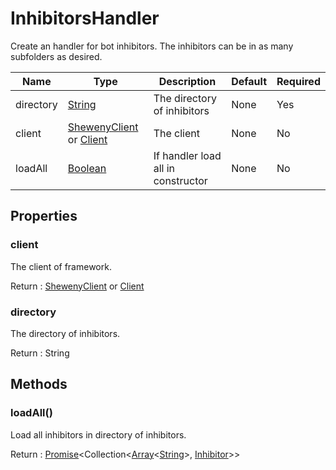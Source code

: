 # InhibitorsHandler

Create an handler for bot inhibitors. The inhibitors can be in as many subfolders as desired.

| Name      | Type                                                                                                    | Description                        | Default | Required |
| --------- | ------------------------------------------------------------------------------------------------------- | ---------------------------------- | ------- | -------- |
| directory | [String](https://developer.mozilla.org/en-US/docs/Web/JavaScript/Reference/Global_Objects/String)       | The directory of inhibitors        | None    | Yes      |
| client    | [ShewenyClient](./ShewenyClient.md) or [Client](https://discord.js.org/#/docs/main/stable/class/Client) | The client                         | None    | No       |
| loadAll   | [Boolean](https://developer.mozilla.org/en-US/docs/Web/JavaScript/Reference/Global_Objects/Boolean)     | If handler load all in constructor | None    | No       |

## Properties

### client

The client of framework.

Return : [ShewenyClient](./ShewenyClient.md) or [Client](https://discord.js.org/#/docs/main/stable/class/Client)

### directory

The directory of inhibitors.

Return : String

## Methods

### loadAll()

Load all inhibitors in directory of inhibitors.

Return : [Promise](https://developer.mozilla.org/en-US/docs/Web/JavaScript/Reference/Global_Objects/Promise)\<Collection<[Array](https://developer.mozilla.org/en-US/docs/Web/JavaScript/Reference/Global_Objects/Array)<[String](https://developer.mozilla.org/en-US/docs/Web/JavaScript/Reference/Global_Objects/String)>, [Inhibitor](../structures/Inhibitor.md)>>
